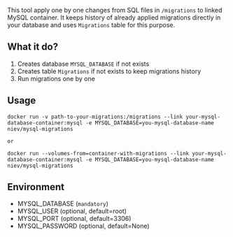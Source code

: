 This tool apply one by one changes from SQL files in `/migrations` to linked MySQL container.
It keeps history of already applied migrations directly in your database and uses `Migrations` table for this purpose.


What it do?
---
1. Creates database `MYSQL_DATABASE` if not exists
2. Creates table `Migrations` if not exists to keep migrations history
3. Run migrations one by one


Usage
---
    docker run -v path-to-your-migrations:/migrations --link your-mysql-database-container:mysql -e MYSQL_DATABASE=you-mysql-database-name niev/mysql-migrations

`or`

    docker run --volumes-from=container-with-migrations --link your-mysql-database-container:mysql -e MYSQL_DATABASE=you-mysql-database-name niev/mysql-migrations


Environment
---
* MYSQL_DATABASE (`mandatory`)
* MYSQL_USER     (optional, default=root)
* MYSQL_PORT     (optional, default=3306)
* MYSQL_PASSWORD (optional, default=None)
